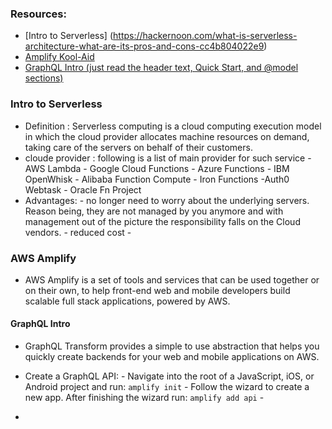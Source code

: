 ### Resources: 
- [Intro to Serverless] (https://hackernoon.com/what-is-serverless-architecture-what-are-its-pros-and-cons-cc4b804022e9)
- [Amplify Kool-Aid](https://aws.amazon.com/amplify/)
- [GraphQL Intro (just read the header text, Quick Start, and @model sections)](https://docs.amplify.aws/cli/graphql-transformer/overview#create-a-graphql-api)

### Intro to Serverless
- Definition : Serverless computing is a cloud computing execution model in which the cloud provider allocates machine resources on demand, taking care of the servers on behalf of their customers.
- cloude provider : following is a list of main provider for such service 
            - AWS Lambda
            -  Google Cloud Functions
             - Azure Functions
             -  IBM OpenWhisk
             - Alibaba Function Compute
             - Iron Functions 
             -Auth0 Webtask
             -  Oracle Fn Project
- Advantages: 
        -  no longer need to worry about the underlying servers. Reason being, they are not managed by you anymore and with management out of the picture the responsibility falls on the Cloud vendors.
        -  reduced cost
        - 

### AWS Amplify

- AWS Amplify is a set of tools and services that can be used together or on their own, to help front-end web and mobile developers build scalable full stack applications, powered by AWS.
#### GraphQL Intro

- GraphQL Transform provides a simple to use abstraction that helps you quickly create backends for your web and mobile applications on AWS.
- Create a GraphQL API: 
        - Navigate into the root of a JavaScript, iOS, or Android project and run: `amplify init`
        - Follow the wizard to create a new app. After finishing the wizard run: `amplify add api`
        - 




- 

